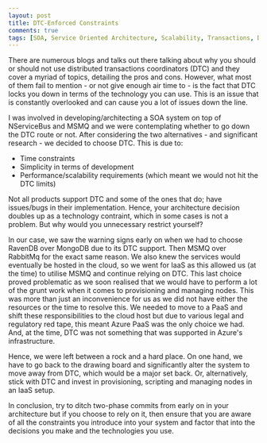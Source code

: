 ```yaml
---
layout: post
title: DTC-Enforced Constraints
comments: true
tags: [SOA, Service Oriented Architecture, Scalability, Transactions, DTC, MSDTC]
---
```


There are numerous blogs and talks out there talking about why you should or should not use distributed transactions coordinators (DTC) and they cover a myriad of topics, detailing the pros and cons. However, what most of them fail to mention - or not give enough air time to - is the fact that DTC locks you down in terms of the technology you can use. This is an issue that is constantly overlooked and can cause you a lot of issues down the line.

I was involved in developing/architecting a SOA system on top of NServiceBus and MSMQ and we were contemplating whether to go down the DTC route or not. After considering the two alternatives - and significant research - we decided to choose DTC. This is due to: 
- Time constraints
- Simplicity in terms of development
- Performance/scalability requirements (which meant we would not hit the DTC limits)

Not all products support DTC and some of the ones that do; have issues/bugs in their implementation. Hence, your architecture decision doubles up as a technology contraint, which in some cases is not a problem. But why would you unnecessary restrict yourself? 

In our case, we saw the warning signs early on when we had to choose RavenDB over MongoDB due to its DTC support. Then MSMQ over RabbitMq for the exact same reason. We also knew the services would eventually be hosted in the cloud, so we went for IaaS as this allowed us (at the time) to utilise MSMQ and continue relying on DTC. This last choice proved problematic as we soon realised that we would have to perform a lot of the grunt work when it comes to provisioning and managing nodes. This was more than just an inconvenience for us as we did not have either the resources or the time to resolve this. We needed to move to a PaaS and shift these responsibilities to the cloud host but due to various legal and regulatory red tape, this meant Azure PaaS was the only choice we had. And, at the time, DTC was not something that was supported in Azure's infrastructure. 

Hence, we were left between a rock and a hard place. On one hand, we have to go back to the drawing board and significantly alter the system to move away from DTC, which would be a major set back. Or, alternatively, stick with DTC and invest in provisioning, scripting and managing nodes in an IaaS setup.

In conclusion, try to ditch two-phase commits from early on in your architecture but if you choose to rely on it, then ensure that you are aware of all the constraints you introduce into your system and factor that into the decisions you make and the technologies you use.
